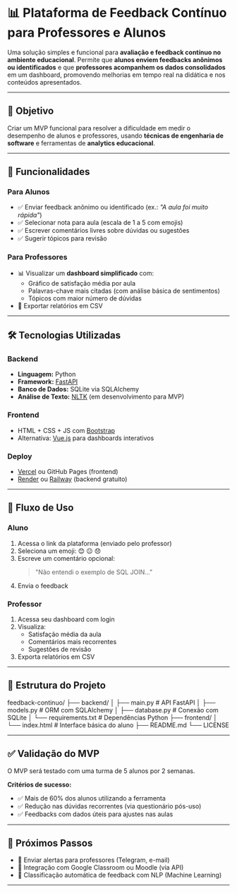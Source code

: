 # 📊 Plataforma de Feedback Contínuo para Professores e Alunos

Uma solução simples e funcional para **avaliação e feedback contínuo no ambiente educacional**. Permite que **alunos enviem feedbacks anônimos ou identificados** e que **professores acompanhem os dados consolidados** em um dashboard, promovendo melhorias em tempo real na didática e nos conteúdos apresentados.

---

## 🎯 Objetivo

Criar um MVP funcional para resolver a dificuldade em medir o desempenho de alunos e professores, usando **técnicas de engenharia de software** e ferramentas de **analytics educacional**.

---

## 🧩 Funcionalidades

### Para Alunos
- ✅ Enviar feedback anônimo ou identificado (ex.: *"A aula foi muito rápida"*)
- ✅ Selecionar nota para aula (escala de 1 a 5 com emojis)
- ✅ Escrever comentários livres sobre dúvidas ou sugestões
- ✅ Sugerir tópicos para revisão

### Para Professores
- 📊 Visualizar um **dashboard simplificado** com:
  - Gráfico de satisfação média por aula
  - Palavras-chave mais citadas (com análise básica de sentimentos)
  - Tópicos com maior número de dúvidas
- 📁 Exportar relatórios em CSV

---

## 🛠️ Tecnologias Utilizadas

### Backend
- **Linguagem:** Python
- **Framework:** [FastAPI](https://fastapi.tiangolo.com/)
- **Banco de Dados:** SQLite via SQLAlchemy
- **Análise de Texto:** [NLTK](https://www.nltk.org/) (em desenvolvimento para MVP)

### Frontend
- HTML + CSS + JS com [Bootstrap](https://getbootstrap.com/)
- Alternativa: [Vue.js](https://vuejs.org/) para dashboards interativos

### Deploy
- [Vercel](https://vercel.com/) ou GitHub Pages (frontend)
- [Render](https://render.com/) ou [Railway](https://railway.app/) (backend gratuito)

---

## 🧪 Fluxo de Uso

### Aluno
1. Acessa o link da plataforma (enviado pelo professor)
2. Seleciona um emoji: 😊 😐 😞
3. Escreve um comentário opcional:  
   > "Não entendi o exemplo de SQL JOIN..."
4. Envia o feedback

### Professor
1. Acessa seu dashboard com login
2. Visualiza:
   - Satisfação média da aula
   - Comentários mais recorrentes
   - Sugestões de revisão
3. Exporta relatórios em CSV

---

## 📁 Estrutura do Projeto

feedback-continuo/
├── backend/
│ ├── main.py # API FastAPI
│ ├── models.py # ORM com SQLAlchemy
│ ├── database.py # Conexão com SQLite
│ └── requirements.txt # Dependências Python
├── frontend/
│ └── index.html # Interface básica do aluno
├── README.md
└── LICENSE


---

## ✅ Validação do MVP

O MVP será testado com uma turma de 5 alunos por 2 semanas.

**Critérios de sucesso:**
- ✅ Mais de 60% dos alunos utilizando a ferramenta
- ✅ Redução nas dúvidas recorrentes (via questionário pós-uso)
- ✅ Feedbacks com dados úteis para ajustes nas aulas

---

## 🚀 Próximos Passos

- 🔔 Enviar alertas para professores (Telegram, e-mail)
- 🔗 Integração com Google Classroom ou Moodle (via API)
- 🤖 Classificação automática de feedback com NLP (Machine Learning)

---




